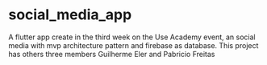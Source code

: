 # social_media_app

A flutter app create in the third week on the Use Academy event, an social media with mvp architecture pattern and firebase as database.
This project has others three members Guilherme Eler and Pabricio Freitas

